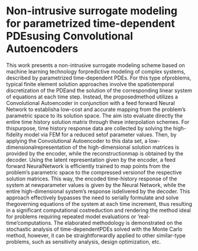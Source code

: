 # Non-intrusive surrogate modeling for parametrized time-dependent PDEsusing Convolutional Autoencoders

This work presents  a non-intrusive surrogate modeling scheme based on machine learning technology forpredictive modeling of complex systems, described by parametrized time-dependent PDEs.  For this type ofproblems, typical finite element solution approaches involve the spatiotemporal discretization of the PDEand the solution of the corresponding linear system of equations at each time step.  Instead, the proposedmethod utilizes a Convolutional Autoencoder in conjunction with a feed forward Neural Network to establisha  low-cost  and  accurate  mapping  from  the  problem’s  parametric  space  to  its  solution  space.   The  aim  isto evaluate directly the entire time history solution matrix through these interpolation schemes.  For thispurpose, time history response data are collected by solving the high-fidelity model via FEM for a reduced setof parameter values.  Then, by applying the Convolutional Autoencoder to this data set, a low-dimensionalrepresentation of the high-dimensional solution matrices is provided by the encoder, while the reconstructionmap is obtained by the decoder.  Using the latent representation given by the encoder, a feed forward NeuralNetwork is efficiently trained to map points from the problem’s parametric space to the compressed versionof  the  respective  solution  matrices.   This  way,  the  encoded  time-history  response  of  the  system  at  newparameter  values  is  given  by  the  Neural  Network,  while  the  entire  high-dimensional  system’s  response  isdelivered by the decoder.  This approach effectively bypasses the need to serially formulate and solve thegoverning equations of the system at each time increment, thus resulting in a significant computational costreduction and rendering the method ideal for problems requiring repeated model evaluations or ’real-time’computations.  The elaborated methodology is demonstrated on the stochastic analysis of time-dependentPDEs solved with the Monte Carlo method, however, it can be straightforwardly applied to other similar-type problems, such as sensitivity analysis, design optimization, etc.
